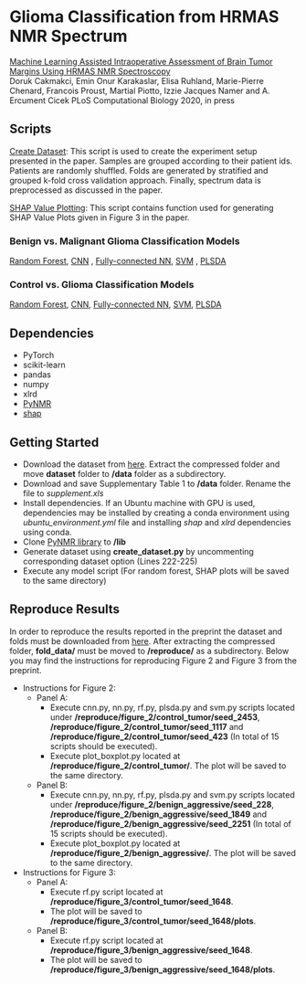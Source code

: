 # Glioma Classification from HRMAS NMR Spectrum

[Machine Learning Assisted Intraoperative Assessment of Brain Tumor Margins Using HRMAS NMR Spectroscopy](https://www.medrxiv.org/content/10.1101/2020.02.24.20026955v1) <br/>
Doruk Cakmakci, Emin Onur Karakaslar, Elisa Ruhland, Marie-Pierre Chenard, Francois Proust, Martial Piotto, Izzie Jacques Namer and A. Ercument Cicek
PLoS Computational Biology 2020, in press

## Scripts
[Create Dataset](./create_dataset.py): This script is used to create the experiment setup presented in the paper. Samples are grouped according to their patient ids. Patients are randomly shuffled. Folds are generated by stratified and grouped k-fold cross validation approach. Finally, spectrum data is preprocessed as discussed in the paper.

[SHAP Value Plotting](./plot_shap.py): This script contains function used for generating SHAP Value Plots given in Figure 3 in the paper. 

### Benign vs. Malignant Glioma Classification Models
[Random Forest](./benign_aggressive/rf.py), [CNN](./benign_aggressive/cnn.py) , [Fully-connected NN](./benign_aggressive/nn.py), [SVM](./benign_aggressive/svm.py) , [PLSDA](./benign_aggressive/plsda.py)
### Control vs. Glioma Classification Models
[Random Forest](./control_tumor/rf.py), [CNN](./control_tumor/cnn.py), [Fully-connected NN](./control_tumor/nn.py), [SVM](./control_tumor/svm.py), [PLSDA](./control_tumor/plsda.py)

## Dependencies 
- PyTorch
- scikit-learn
- pandas
- numpy
- xlrd
- [PyNMR](https://github.com/bennomeier/pyNMR)
- [shap](https://github.com/slundberg/shap)

## Getting Started 
 - Download the dataset from [here](https://zenodo.org/record/3951448). Extract the compressed folder and move **dataset** folder to **/data** folder as a subdirectory.
 - Download and save Supplementary Table 1 to **/data** folder. Rename the file to _supplement.xls_
 - Install dependencies. If an Ubuntu machine with GPU is used, dependencies may be installed by creating a conda environment using _ubuntu\_environment.yml_ file and installing _shap_ and _xlrd_ dependencies using conda.
 - Clone [PyNMR library](https://github.com/bennomeier/pyNMR) to **/lib**
 - Generate dataset using **create_dataset.py** by uncommenting corresponding dataset option (Lines 222-225)
 - Execute any model script (For random forest, SHAP plots will be saved to the same directory)

## Reproduce Results 
In order to reproduce the results reported in the preprint the dataset and folds must be downloaded from [here](https://zenodo.org/record/3951448). After extracting the compressed folder, **fold_data/** must be moved to **/reproduce/** as a subdirectory. Below you may find the instructions for reproducing Figure 2 and Figure 3 from the preprint.
- Instructions for Figure 2:
  - Panel A:
    - Execute cnn.py, nn.py, rf.py, plsda.py and svm.py scripts located under **/reproduce/figure_2/control_tumor/seed_2453**, **/reproduce/figure_2/control_tumor/seed_1117** and **/reproduce/figure_2/control_tumor/seed_423** (In total of 15 scripts should be executed).
    - Execute plot_boxplot.py located at **/reproduce/figure_2/control_tumor/**. The plot will be saved to the same directory.
  - Panel B:
    - Execute cnn.py, nn.py, rf.py, plsda.py and svm.py scripts located under **/reproduce/figure_2/benign_aggressive/seed_228**, **/reproduce/figure_2/benign_aggressive/seed_1849** and **/reproduce/figure_2/benign_aggressive/seed_2251** (In total of 15 scripts should be executed).
    - Execute plot_boxplot.py located at **/reproduce/figure_2/benign_aggressive/**. The plot will be saved to the same directory.
- Instructions for Figure 3:
  - Panel A:
    - Execute rf.py script located at **/reproduce/figure_3/control_tumor/seed_1648**. 
    - The plot will be saved to **/reproduce/figure_3/control_tumor/seed_1648/plots**.
  - Panel B:
    -  Execute rf.py script located at **/reproduce/figure_3/benign_aggressive/seed_1648**.
    -  The plot will be saved to **/reproduce/figure_3/benign_aggressive/seed_1648/plots**.
